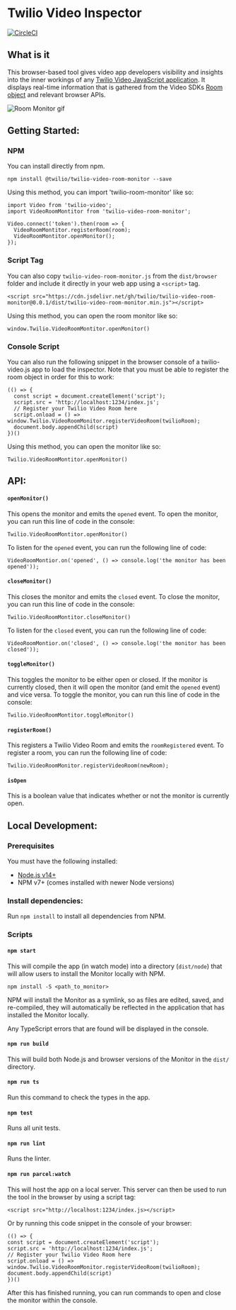 # Twilio Video Inspector

[![CircleCI](https://circleci.com/gh/twilio/twilio-video-inspector.svg?style=svg&circle-token=e455a056673b1eb7a7692269da5154167b0eb32a)](https://circleci.com/gh/twilio/twilio-video-inspector)

## What is it

This browser-based tool gives video app developers visibility and insights into the inner workings of any [Twilio Video JavaScript application](https://github.com/twilio/twilio-video.js). It displays real-time information that is gathered from the Video SDKs [Room object](https://media.twiliocdn.com/sdk/js/video/releases/2.14.0/docs/Room.html) and relevant browser APIs.

![Room Monitor gif](https://user-images.githubusercontent.com/40278237/127718088-8581c62d-13c1-4766-850d-14e4afd3ef08.gif)

## Getting Started:

### NPM

You can install directly from npm.

```
npm install @twilio/twilio-video-room-monitor --save
```

Using this method, you can import 'twilio-room-monitor' like so:

```
import Video from 'twilio-video';
import VideoRoomMontitor from 'twilio-video-room-monitor';

Video.connect('token').then(room => {
  VideoRoomMontitor.registerRoom(room);
  VideoRoomMontitor.openMonitor();
});
```

### Script Tag

You can also copy `twilio-video-room-monitor.js` from the `dist/browser` folder and include it directly in your web app using a `<script>` tag.

```
<script src="https://cdn.jsdelivr.net/gh/twilio/twilio-video-room-monitor@0.0.1/dist/twilio-video-room-monitor.min.js"></script>
```

Using this method, you can open the room monitor like so:

```
window.Twilio.VideoRoomMontitor.openMonitor()
```

### Console Script

You can also run the following snippet in the browser console of a twilio-video.js app to load the inspector. Note that you must be able to register the room object in order for this to work:

```
(() => {
  const script = document.createElement('script');
  script.src = 'http://localhost:1234/index.js';
  // Register your Twilio Video Room here
  script.onload = () => window.Twilio.VideoRoomMonitor.registerVideoRoom(twilioRoom);
  document.body.appendChild(script)
})()
```

Using this method, you can open the monitor like so:

```
Twilio.VideoRoomMontitor.openMonitor()
```

## API:

#### `openMonitor()`

This opens the monitor and emits the `opened` event. To open the monitor, you can run this line of code in the console:

```
Twilio.VideoRoomMontitor.openMonitor()
```

To listen for the `opened` event, you can run the following line of code:

```
VideoRoomMontior.on('opened', () => console.log('the monitor has been opened'));
```

#### `closeMonitor()`

This closes the monitor and emits the `closed` event. To close the monitor, you can run this line of code in the console:

```
Twilio.VideoRoomMontitor.closeMonitor()
```

To listen for the `closed` event, you can run the following line of code:

```
VideoRoomMontior.on('closed', () => console.log('the monitor has been closed'));
```

#### `toggleMonitor()`

This toggles the monitor to be either open or closed. If the monitor is currently closed, then it will open the monitor (and emit the `opened` event) and vice versa. To toggle the monitor, you can run this line of code in the console:

```
Twilio.VideoRoomMontitor.toggleMonitor()
```

#### `registerRoom()`

This registers a Twilio Video Room and emits the `roomRegistered` event. To register a room, you can run the following line of code:

```
Twilio.VideoRoomMonitor.registerVideoRoom(newRoom);
```

#### `isOpen`

This is a boolean value that indicates whether or not the monitor is currently open.

## Local Development:

### Prerequisites

You must have the following installed:

- [Node.js v14+](https://nodejs.org/en/download/)
- NPM v7+ (comes installed with newer Node versions)

### Install dependencies:

Run `npm install` to install all dependencies from NPM.

### Scripts

#### `npm start`

This will compile the app (in watch mode) into a directory (`dist/node`) that will allow users to install the Monitor locally with NPM.

`npm install -S <path_to_monitor>`

NPM will install the Monitor as a symlink, so as files are edited, saved, and re-compiled, they will automatically be reflected in the application that has installed the Monitor locally.

Any TypeScript errors that are found will be displayed in the console.

#### `npm run build`

This will build both Node.js and browser versions of the Monitor in the `dist/` directory.

#### `npm run ts`

Run this command to check the types in the app.

#### `npm test`

Runs all unit tests.

#### `npm run lint`

Runs the linter.

#### `npm run parcel:watch`

This will host the app on a local server. This server can then be used to run the tool in the browser by using a script tag:

```
<script src="http://localhost:1234/index.js></script>
```

Or by running this code snippet in the console of your browser:

```
(() => {
const script = document.createElement('script');
script.src = 'http://localhost:1234/index.js';
// Register your Twilio Video Room here
script.onload = () => window.Twilio.VideoRoomMonitor.registerVideoRoom(twilioRoom);
document.body.appendChild(script)
})()
```

After this has finished running, you can run commands to open and close the monitor within the console.

